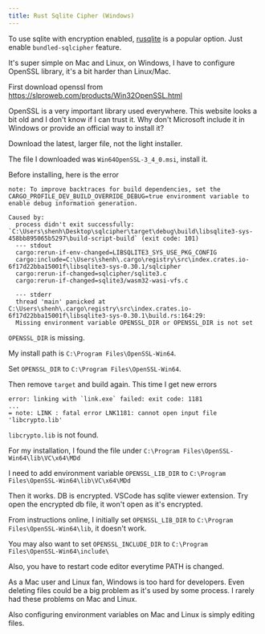 ```yaml
---
title: Rust Sqlite Cipher (Windows)
---
```


To use sqlite with encryption enabled, [rusqlite](https://crates.io/crates/rusqlite) is a popular option. Just enable `bundled-sqlcipher` feature.

It's super simple on Mac and Linux, on Windows, I have to configure OpenSSL library, it's a bit harder than Linux/Mac.

First download openssl from https://slproweb.com/products/Win32OpenSSL.html

OpenSSL is a very important library used everywhere. This website looks a bit old and I don't know if I can trust it. Why don't Microsoft include it in Windows or provide an official way to install it?

Download the latest, larger file, not the light installer.

The file I downloaded was `Win64OpenSSL-3_4_0.msi`, install it.

Before installing, here is the error

```
note: To improve backtraces for build dependencies, set the CARGO_PROFILE_DEV_BUILD_OVERRIDE_DEBUG=true environment variable to enable debug information generation.

Caused by:
  process didn't exit successfully: `C:\Users\shenh\Desktop\sqlcipher\target\debug\build\libsqlite3-sys-458bb895065b5297\build-script-build` (exit code: 101)
  --- stdout
  cargo:rerun-if-env-changed=LIBSQLITE3_SYS_USE_PKG_CONFIG
  cargo:include=C:\Users\shenh\.cargo\registry\src\index.crates.io-6f17d22bba15001f\libsqlite3-sys-0.30.1/sqlcipher
  cargo:rerun-if-changed=sqlcipher/sqlite3.c
  cargo:rerun-if-changed=sqlite3/wasm32-wasi-vfs.c

  --- stderr
  thread 'main' panicked at C:\Users\shenh\.cargo\registry\src\index.crates.io-6f17d22bba15001f\libsqlite3-sys-0.30.1\build.rs:164:29:
  Missing environment variable OPENSSL_DIR or OPENSSL_DIR is not set
```

`OPENSSL_DIR` is missing.

My install path is `C:\Program Files\OpenSSL-Win64`.

Set `OPENSSL_DIR` to `C:\Program Files\OpenSSL-Win64`.

Then remove `target` and build again. This time I get new errors

```
error: linking with `link.exe` failed: exit code: 1181
...
= note: LINK : fatal error LNK1181: cannot open input file 'libcrypto.lib'
```

`libcrypto.lib` is not found.

For my installation, I found the file under `C:\Program Files\OpenSSL-Win64\lib\VC\x64\MDd`

I need to add environment variable `OPENSSL_LIB_DIR` to `C:\Program Files\OpenSSL-Win64\lib\VC\x64\MDd`

Then it works. DB is encrypted. VSCode has sqlite viewer extension. Try open the encrypted db file, it won't open as it's encrypted.

From instructions online, I initially set `OPENSSL_LIB_DIR` to `C:\Program Files\OpenSSL-Win64\lib`, it doesn't work.

You may also want to set `OPENSSL_INCLUDE_DIR` to `C:\Program Files\OpenSSL-Win64\include\`

Also, you have to restart code editor everytime PATH is changed.

As a Mac user and Linux fan, Windows is too hard for developers. Even deleting files could be a big problem as it's used by some process. 
I rarely had these problems on Mac and Linux.

Also configuring environment variables on Mac and Linux is simply editing files. 
